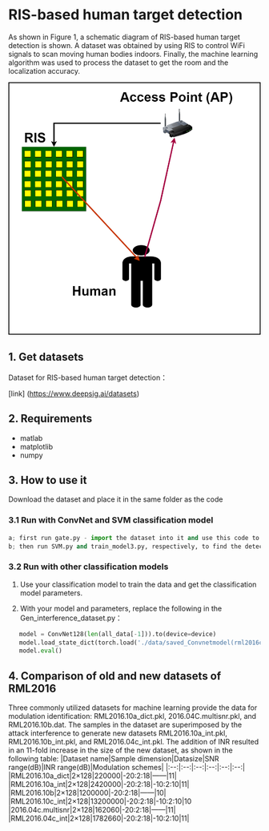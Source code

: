 #  RIS-based human target detection
 As shown in Figure 1, a schematic diagram of RIS-based human target detection is shown. A dataset was obtained by using RIS to control WiFi signals to scan moving human bodies indoors. Finally, the machine learning algorithm was used to process the dataset to get the room and the localization accuracy.
 <div align=center>
<img src="fig1.png"> 
</div>

## 1. Get datasets
Dataset for RIS-based human target detection：

 [link] (https://www.deepsig.ai/datasets)

## 2. Requirements
- matlab
- matplotlib
- numpy 
## 3. How to use it
Download the dataset and place it in the same folder as the code
### 3.1 Run with ConvNet and SVM classification model
```python 
a; first run gate.py - import the dataset into it and use this code to partition the dataset
b; then run SVM.py and train_model3.py, respectively, to find the detection accuracy.
```
### 3.2 Run with other classification models
1. Use your classification model to train the data and get the classification model parameters.

2. With your model and parameters, replace the following in the Gen_interference_dataset.py：
```python
   model = ConvNet128(len(all_data[-1])).to(device=device)  
   model.load_state_dict(torch.load('./data/saved_Convnetmodel(rml2016c).pth', map_location=device))  
   model.eval()
```
## 4. Comparison of old and new datasets of RML2016
Three commonly utilized datasets for machine learning provide the data for modulation identification: RML2016.10a_dict.pkl, 2016.04C.multisnr.pkl, and RML2016.10b.dat. The samples in the dataset are superimposed by the attack interference to generate new datasets RML2016.10a_int.pkl, RML2016.10b_int.pkl, and RML2016.04c_int.pkl. The addition of INR resulted in an 11-fold increase in the size of the new dataset, as shown in the following table:
|Dataset name|Sample dimension|Datasize|SNR range(dB)|INR range(dB)|Modulation schemes|
|:--:|:--:|:--:|:--:|:--:|:--:|
|RML2016.10a_dict|2×128|220000|-20:2:18|——|11|
|RML2016.10a_int|2×128|2420000|-20:2:18|-10:2:10|11|
|RML2016.10b|2×128|1200000|-20:2:18|——|10|
|RML2016.10c_int|2×128|13200000|-20:2:18|-10:2:10|10
|2016.04c.multisnr|2×128|162060|-20:2:18|——|11|
|RML2016.04c_int|2×128|1782660|-20:2:18|-10:2:10|11|
